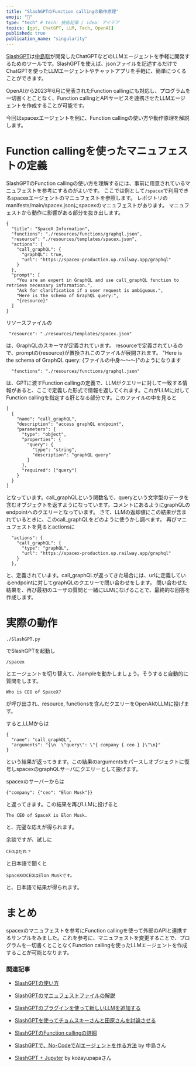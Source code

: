 ```yaml
---
title: "SlashGPTのFunction callingの動作原理"
emoji: "🚀"
type: "tech" # tech: 技術記事 / idea: アイデア
topics: [gpt, ChatGPT, LLM, Tech, OpenAI]
published: true
publication_name: "singularity"
---
```


[SlashGPT](https://github.com/snakajima/SlashGPT/)は[中島聡](https://twitter.com/snakajima)が開発したChatGPTなどのLLMエージェントを手軽に開発するためのツールです。SlashGPTを使えば、jsonファイルを記述するだけでChatGPTを使ったLLMエージェントやチャットアプリを手軽に、簡単につくることができます。

OpenAIから2023年6月に発表されたFunction callingにも対応し、プログラムを一切書くとことなく、Function callingとAPIサービスを連携させたLLMエージェントを作成することが可能です。

今回はspacexエージェントを例に、Function callingの使い方や動作原理を解説します。

# Function callingを使ったマニュフェストの定義

SlashGPTのFunction callingの使い方を理解するには、事前に用意されているマニュフェストを参考にするのがよいです。
ここでは例として`/spacex`で利用できるspacexエージェントのマニュフェストを参照します。
レポジトリのmanifests/main/spacex.jsonにspacexのマニュフェストがあります。
マニュフェストから動作に影響がある部分を抜き出します。

```
{
  "title": "SpaceX Information",
  "functions": "./resources/functions/graphql.json",
  "resource": "./resources/templates/spacex.json",
  "actions": {
    "call_graphQL": {
      "graphQL": true,
      "url": "https://spacex-production.up.railway.app/graphql"
    }
  },
  "prompt": [
    "You are an expert in GraphQL and use call_graphQL function to retrieve necessary information.",
    "Ask for clarification if a user request is ambiguous.",
    "Here is the schema of GraphQL query:",
    "{resource}"
  ]
}
```

リソースファイルの
```
 "resource": "./resources/templates/spacex.json"
```
は、GraphQLのスキーマが定義されています。
resourceで定義されているので、promptの{resource}が置換されこのファイルが展開されます。
"Here is the schema of GraphQL query: {ファイルの中身〜〜〜}"のようになります


```
  "functions": "./resources/functions/graphql.json"
```
は、GPTに渡すFunction callingの定義で、LLMがクエリーに対して一致する情報があると、ここで定義した形式で情報を返してくれます。これがLLMに対してFunction callingを指定する肝となる部分です。このファイルの中を見ると

```
[
  {
    "name": "call_graphQL",
    "description": "access graphQL endpoint",
    "parameters": {
      "type": "object",
      "properties": {
        "query": {
          "type": "string",
          "description": "graphQL query"
        }
      },
      "required": ["query"]
    }
  }
]
```
となっています。call_graphQLという関数名で、queryという文字型のデータを含むオブジェクトを返すようになっています。コメントにあるようにgraphQLのendpointへのクエリーとなっています。
さて、LLMの返却値にこの結果が含まれているときに、このcall_graphQLをどのように使うかし調べます。
再びマニュフェストを見るとactionsに

```
  "actions": {
    "call_graphQL": {
      "type": "graphQL",
      "url": "https://spacex-production.up.railway.app/graphql"
    }
  },
```
と、定義されています。call_graphQLが返ってきた場合には、urlに定義しているendpointに対してgraphQLのクエリーで問い合わせをします。
問い合わせた結果を、再び最初のユーザの質問と一緒にLLMになげることで、最終的な回答を作成します。


# 実際の動作

```
./SlashGPT.py 
```
でSlashGPTを起動し

```
/spacex
```

とエージェントを切り替えて、/sampleを動かしましょう。そうすると自動的に質問をします。

```
Who is CEO of SpaceX?
```

が呼び出され、resource, functionsを含んだクエリーをOpenAIのLLMに投げます。

すると,LLMからは

```
{
  "name": "call_graphQL",
  "arguments": "{\n  \"query\": \"{ company { ceo } }\"\n}"
}
```

という結果が返ってきます。この結果のargumentsをパースしオブジェクトに復号しspacexのgraphQLサーバにクエリーとして投げます。

spacexのサーバーからは
```
{"company": {"ceo": "Elon Musk"}}
```
と返ってきます。この結果を再びLLMに投げると

```
The CEO of SpaceX is Elon Musk.
```

と、完璧な応えが得られます。

余談ですが、試しに

```
CEOはだれ？
```

と日本語で聞くと

```
SpaceXのCEOはElon Muskです。
```
と、日本語で結果が得られます。


# まとめ

spacexのマニュフェストを参考にFunction callingを使って外部のAPIと連携するサンプルをみました。これを参考に、マニュフェストを変更することで、プログラムを一切書くとことなくFunction callingを使ったLLMエージェントを作成することが可能となります。


### 関連記事

- [SlashGPTの使い方](https://zenn.dev/singularity/articles/slashgpt_tutorial_1)
- [SlashGPTのマニュフェストファイルの解説](https://zenn.dev/singularity/articles/slashgpt_tutorial_2)
- [SlashGPTのプラグインを使って新しいLLMを追加する](https://zenn.dev/singularity/articles/slashgpt_llm_engine)
- [SlashGPTを使ってチョムスキーさんと田原さんを討論させる](https://zenn.dev/singularity/articles/slashgpt_agents)
- [SlashGPTのFunction callingの詳細](https://zenn.dev/singularity/articles/slashgpt_function_calling)

- [SlashGPTで、No-CodeでAIエージェントを作る方法](https://zenn.dev/snakajima/articles/adf436f7f794b3) by 中島さん
- [SlashGPT + Jupyter](https://zenn.dev/singularity/articles/718cba24bf1275) by kozayupapaさん



